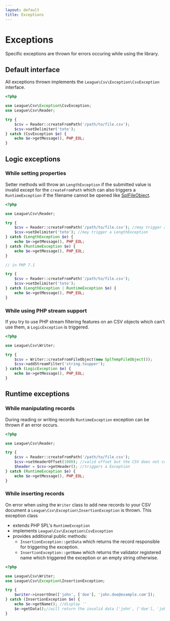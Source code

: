 ```yaml
---
layout: default
title: Exceptions
---
```


# Exceptions

Specific exceptions are thrown for errors occuring while using the library.

## Default interface

All exceptions thrown implements the `League\Csv\Exception\CsvException` interface.

~~~php
<?php

use League\Csv\Exception\CsvException;
use League\Csv\Reader;

try {
    $csv = Reader::createFromPath('/path/to/file.csv');
    $csv->setDelimiter('toto');
} catch (CsvException $e) {
    echo $e->getMessage(), PHP_EOL;
}
~~~

## Logic exceptions

### While setting properties

Setter methods will throw an `LengthException` if the submitted value is invalid except for the `createFromPath` which can also triggers a `RuntimeException` if the filename cannot be opened  like [SplFileObject](http://php.net/manual/en/splfileobject.construct.php).

~~~php
<?php

use League\Csv\Reader;

try {
    $csv = Reader::createFromPath('/path/to/file.csv'); //may trigger a RuntimeException
    $csv->setDelimiter('toto'); //may trigger a LengthException
} catch (LengthException $e) {
    echo $e->getMessage(), PHP_EOL;
} catch (RuntimeException $e) {
    echo $e->getMessage(), PHP_EOL;
}

// in PHP 7.1

try {
    $csv = Reader::createFromPath('/path/to/file.csv');
    $csv->setDelimiter('toto');
} catch (LengthException | RuntimeException $e) {
    echo $e->getMessage(), PHP_EOL;
}
~~~

### While using PHP stream support

If you try to use PHP stream filtering features on an CSV objects which can't use them, a `LogicException` is triggered.

~~~php
<?php

use League\Csv\Writer;

try {
    $csv = Writer::createFromFileObject(new SplTempFileObject());
    $csv->addStreamFilter('string.toupper');
} catch (LogicException $e) {
    echo $e->getMessage(), PHP_EOL;
}
~~~

## Runtime exceptions

### While manipulating records

During reading or writing records `RuntimeException` exception can be thrown if an error occurs.

~~~php
<?php

use League\Csv\Reader;

try {
    $csv = Reader::createFromPath('/path/to/file.csv');
    $csv->setHeaderOffset(1000); //valid offset but the CSV does not contain 1000 records
    $header = $csv->getHeader(); //triggers a Exception
} catch (RuntimeException $e) {
    echo $e->getMessage(), PHP_EOL;
}
~~~

### While inserting records

On error when using the `Writer` class to add new records to your CSV document a `League\Csv\Exception\InsertionException` is thrown. This exception class

- extends PHP SPL's `RuntimeException`
- implements `League\Csv\Exception\CsvException`
- provides additional public methods:
    - `InsertionException::getData` which returns the record responsible for triggering the exception.
    - `InsertionException::getName` which returns the validator registered name which  triggered the exception or an empty string otherwise.

~~~php
<?php

use League\Csv\Writer;
use League\Csv\Exception\InsertionException;

try {
    $writer->insertOne(['john', ['doe'], 'john.doe@example.com']);
} catch (InsertionException $e) {
    echo $e->getName(); //display ''
    $e->getData();//will return the invalid data ['john', ['doe'], 'john.doe@example.com']
}
~~~